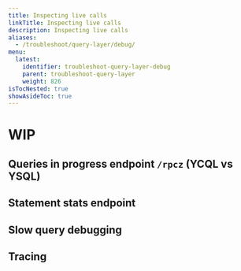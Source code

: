 ```yaml
---
title: Inspecting live calls
linkTitle: Inspecting live calls
description: Inspecting live calls
aliases:
  - /troubleshoot/query-layer/debug/
menu:
  latest:
    identifier: troubleshoot-query-layer-debug
    parent: troubleshoot-query-layer
    weight: 826
isTocNested: true
showAsideToc: true
---
```


# WIP

## Queries in progress endpoint `/rpcz` (YCQL vs YSQL)

## Statement stats endpoint

## Slow query debugging

## Tracing
